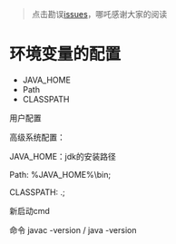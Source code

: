 > 点击勘误[issues](https://github.com/webVueBlog/learn-web/issues)，哪吒感谢大家的阅读

# 环境变量的配置

- JAVA_HOME
- Path
- CLASSPATH

用户配置

高级系统配置：

JAVA_HOME：jdk的安装路径

Path: %JAVA_HOME%\bin;

CLASSPATH: .;

新启动cmd

命令 javac -version / java -version